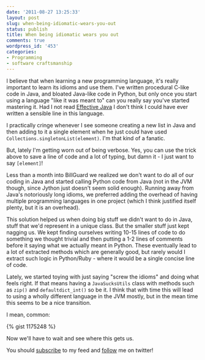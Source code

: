 ```yaml
---
date: '2011-08-27 13:25:33'
layout: post
slug: when-being-idiomatic-wears-you-out
status: publish
title: When being idiomatic wears you out
comments: true
wordpress_id: '453'
categories:
- Programming
- software craftsmanship
---
```


I believe that when learning a new programming language, it's really important to learn its idioms and use them. I've written procedural C-like code in Java, and bloated Java-like code in Python, but only once you start using a language "like it was meant to" can you really say you've started mastering it. Had I not read [Effective Java](http://www.amazon.com/gp/product/0321356683/ref=as_li_tf_tl?ie=UTF8&tag=thcodu02-20&linkCode=as2&camp=217145&creative=399381&creativeASIN=0321356683)<img src="http://www.assoc-amazon.com/e/ir?t=thcodu02-20&l=as2&o=1&a=0321356683&camp=217145&creative=399381" style="width: 0; height: 0; display: none; border: none !important;"> I don't think I could have ever written a sensible line in this language.

I practically cringe whenever I see someone creating a new list in Java and then adding to it a single element when he just could have used `Collections.singletonList(element)`. I'm that kind of a fanatic.

But, lately I'm getting worn out of being verbose. Yes, you can use the trick above to save a line of code and a lot of typing, but damn it - I just want to say `[element]`!

Less than a month into BillGuard we realized we don't want to do all of our coding in Java and started calling Python code from Java (not in the JVM though, since Jython just doesn't seem solid enough). Running away from Java's notoriously long idioms, we preferred adding the overhead of having multiple programming languages in one project (which I think justified itself plenty, but it is an overhead).

This solution helped us when doing big stuff we didn't want to do in Java, stuff that we'd represent in a unique class. But the smaller stuff just kept nagging us. We kept finding ourselves writing 10-15 lines of code to do something we thought trivial and then putting a 1-2 lines of comments before it saying what we actually meant in Python. These eventually lead to a lot of extracted methods which are generally good, but rarely would I extract such logic in Python/Ruby - where it would be a single concise line of code.

Lately, we started toying with just saying "screw the idioms" and doing what feels right. If that means having a `JavaSucksUtils` class with methods such as `zip()` and `defaultdict_int()` so be it. I think that with time this will lead to using a wholly different language in the JVM mostly, but in the mean time this seems to be a nice transition.

I mean, common:

{% gist 1175248 %}

Now we'll have to wait and see where this gets us.

You should [subscribe](http://feeds.feedburner.com/TheCodeDump) to my feed and [follow](http://twitter.com/avivby) me on twitter!
